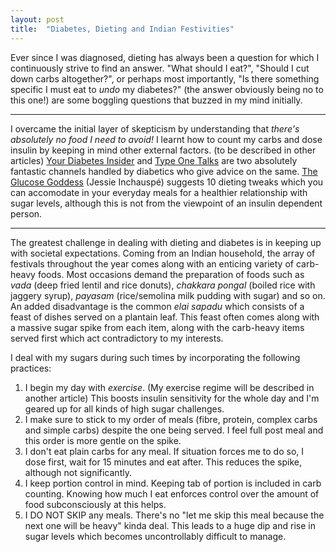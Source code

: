 ```yaml
---
layout: post
title:  "Diabetes, Dieting and Indian Festivities"
---
```


Ever since I was diagnosed, dieting has always been a question for which I continuously strive to find an answer. "What should I eat?", "Should I cut down carbs altogether?", or perhaps most importantly, "Is there something specific I must eat to *undo* my diabetes?" (the answer obviously being no to this one!) are some boggling questions that buzzed in my mind initially.

------------

I overcame the initial layer of skepticism by understanding that *there's absolutely no food I need to avoid!* I learnt how to count my carbs and dose insulin by keeping in mind other external factors. (to be described in other articles) [Your Diabetes Insider](https://www.youtube.com/@yourdiabetesinsider) and [Type One Talks](https://www.youtube.com/@TypeOneTalks) are two absolutely fantastic channels handled by diabetics who give advice on the same. [The Glucose Goddess](https://www.youtube.com/@GlucoseRevolution) (Jessie Inchauspé) suggests 10 dieting tweaks which you can accomodate in your everyday meals for a healthier relationship with sugar levels, although this is not from the viewpoint of an insulin dependent person. 

------------

The greatest challenge in dealing with dieting and diabetes is in keeping up with societal expectations. Coming from an Indian  household, the array of festivals throughout the year comes along with an enticing variety of carb-heavy foods. Most occasions demand the preparation of foods such as *vada* (deep fried lentil and rice donuts), *chakkara pongal* (boiled rice with jaggery syrup), *payasam* (rice/semolina milk pudding with sugar) and so on. An added disadvantage is the common *elai sapadu* which consists of a feast of dishes served on a plantain leaf. This feast often comes along with a massive sugar spike from each item, along with the carb-heavy items served first which act contradictory to my interests.

I deal with my sugars during such times by incorporating the following practices:
1. I begin my day with *exercise*. (My exercise regime will be described in another article) This boosts insulin sensitivity for the whole day and I'm geared up for all kinds of high sugar challenges.
2. I make sure to stick to my order of meals (fibre, protein, complex carbs and simple carbs) despite the one being served. I feel full post meal and this order is more gentle on the spike.
3. I don't eat plain carbs for any meal. If situation forces me to do so, I dose first, wait for 15 minutes and eat after. This reduces the spike, although not significantly.
4. I keep portion control in mind. Keeping tab of portion is included in carb counting. Knowing how much I eat enforces control over the amount of food subconsciously at this helps.
5. I DO NOT SKIP any meals. There's no "let me skip this meal because the next one will be heavy" kinda deal. This leads to a huge dip and rise in sugar levels which becomes uncontrollably difficult to manage.
